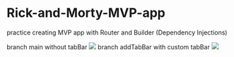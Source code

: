 # Rick-and-Morty-MVP-app
practice creating MVP app with Router and Builder (Dependency Injections)

branch main without tabBar
![](https://github.com/oceaniswater/Rick-and-Morty-MVP-app/blob/addMedia/Rick%20and%20Morty%20MVP%20app/New%20Group/1.gif)
branch addTabBar with custom tabBar
![](https://github.com/oceaniswater/Rick-and-Morty-MVP-app/blob/addMedia/Rick%20and%20Morty%20MVP%20app/New%20Group/1.gif)
